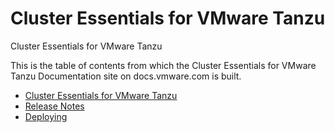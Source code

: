 # Cluster Essentials for VMware Tanzu

Cluster Essentials for VMware Tanzu

This is the table of contents from which the Cluster Essentials for VMware Tanzu Documentation site on docs.vmware.com is built.

- [Cluster Essentials for VMware Tanzu](index.md)
- [Release Notes](release-notes.md)
- [Deploying](deploy.md) 
